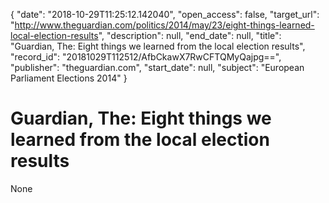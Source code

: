 {
  "date": "2018-10-29T11:25:12.142040", 
  "open_access": false, 
  "target_url": "http://www.theguardian.com/politics/2014/may/23/eight-things-learned-local-election-results", 
  "description": null, 
  "end_date": null, 
  "title": "Guardian, The: Eight things we learned from the local election results", 
  "record_id": "20181029T112512/AfbCkawX7RwCFTQMyQajpg==", 
  "publisher": "theguardian.com", 
  "start_date": null, 
  "subject": "European Parliament Elections 2014"
}

# Guardian, The: Eight things we learned from the local election results

None